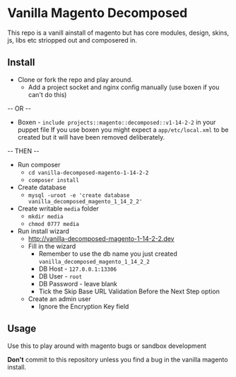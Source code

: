 # Vanilla Magento Decomposed

This repo is a vanill ainstall of magento but has core modules, design, skins, js, libs etc striopped out and composered in.

## Install

* Clone or fork the repo and play around.
  * Add a project socket and nginx config manually (use boxen if you can't do this)

-- OR --

* Boxen - `include projects::magento::decomposed::v1-14-2-2` in your puppet file
If you use boxen you might expect a `app/etc/local.xml` to be created but it will have been removed deliberately.

-- THEN --

* Run composer
  * `cd vanilla-decomposed-magento-1-14-2-2`
  * `composer install`
* Create database
  * `mysql -uroot -e 'create database vanilla_decomposed_magento_1_14_2_2'`
* Create writable `media` folder
  * `mkdir media`
  * `chmod 0777 media`
* Run install wizard
  * http://vanilla-decomposed-magento-1-14-2-2.dev
  * Fill in the wizard
    * Remember to use the db name you just created `vanilla_decomposed_magento_1_14_2_2`
    * DB Host - `127.0.0.1:13306`
    * DB User - `root`
    * DB Password - leave blank
    * Tick the Skip Base URL Validation Before the Next Step option
  * Create an admin user
    * Ignore the Encryption Key field


## Usage

Use this to play around with magento bugs or sandbox development 

**Don't** commit to this repository unless you find a bug in the vanilla magento install.
